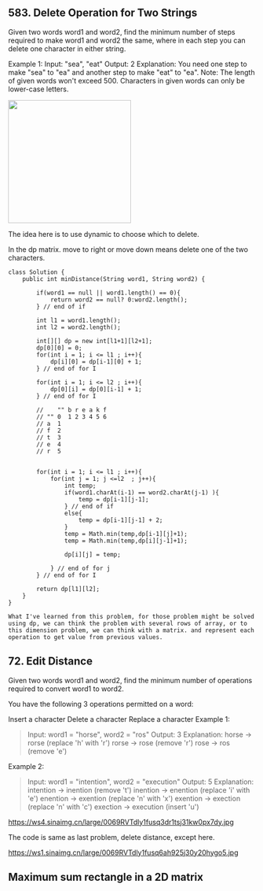 
## 583. Delete Operation for Two Strings

Given two words word1 and word2, find the minimum number of steps required to make word1 and word2 the same, where in each step you can delete one character in either string.

Example 1:
Input: "sea", "eat"
Output: 2
Explanation: You need one step to make "sea" to "ea" and another step to make "eat" to "ea".
Note:
The length of given words won't exceed 500.
Characters in given words can only be lower-case letters.


<img src="https://leetcode.com/uploads/files/1495160742022-wechatimg8.jpeg" width="250px"/>

The idea here is to use dynamic to choose which to delete.

In the dp matrix. move to right or move down means delete one of the two characters.

```
class Solution {
    public int minDistance(String word1, String word2) {

        if(word1 == null || word1.length() == 0){
            return word2 == null? 0:word2.length();
        } // end of if

        int l1 = word1.length();
        int l2 = word2.length();

        int[][] dp = new int[l1+1][l2+1];
        dp[0][0] = 0;
        for(int i = 1; i <= l1 ; i++){
            dp[i][0] = dp[i-1][0] + 1;
        } // end of for I

        for(int i = 1; i <= l2 ; i++){
            dp[0][i] = dp[0][i-1] + 1;
        } // end of for I

        //    "" b r e a k f
        // "" 0  1 2 3 4 5 6
        // a  1
        // f  2
        // t  3
        // e  4
        // r  5


        for(int i = 1; i <= l1 ; i++){
            for(int j = 1; j <=l2  ; j++){
                int temp;
                if(word1.charAt(i-1) == word2.charAt(j-1) ){
                    temp = dp[i-1][j-1];
                } // end of if
                else{
                    temp = dp[i-1][j-1] + 2;
                }
                temp = Math.min(temp,dp[i-1][j]+1);
                temp = Math.min(temp,dp[i][j-1]+1);

                dp[i][j] = temp;

            } // end of for j
        } // end of for I

        return dp[l1][l2];
    }
}
```

`What I've learned from this problem, for those problem might be solved using dp, we can think the problem with several rows of array, or to this dimension problem, we can think with a matrix. and represent each operation to get value from previous values. `

## 72. Edit Distance

Given two words word1 and word2, find the minimum number of operations required to convert word1 to word2.

You have the following 3 operations permitted on a word:

Insert a character
Delete a character
Replace a character
Example 1:

>Input: word1 = "horse", word2 = "ros"
Output: 3
Explanation:
horse -> rorse (replace 'h' with 'r')
rorse -> rose (remove 'r')
rose -> ros (remove 'e')

Example 2:

>Input: word1 = "intention", word2 = "execution"
Output: 5
Explanation:
intention -> inention (remove 't')
inention -> enention (replace 'i' with 'e')
enention -> exention (replace 'n' with 'x')
exention -> exection (replace 'n' with 'c')
exection -> execution (insert 'u')


https://ws4.sinaimg.cn/large/0069RVTdly1fusq3dr1tsj31kw0px7dy.jpg

The code is same as last problem, delete distance, except here.

https://ws1.sinaimg.cn/large/0069RVTdly1fusq6ah925j30y20hygo5.jpg


## Maximum sum rectangle in a 2D matrix
